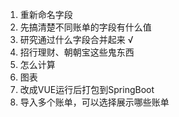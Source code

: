 1. 重新命名字段
2. 先搞清楚不同账单的字段有什么值
3. 研究通过什么字段合并起来 √
4. 招行理财、朝朝宝这些鬼东西
5. 怎么计算
6. 图表
7. 改成VUE运行后打包到SpringBoot
8. 导入多个账单，可以选择展示哪些账单